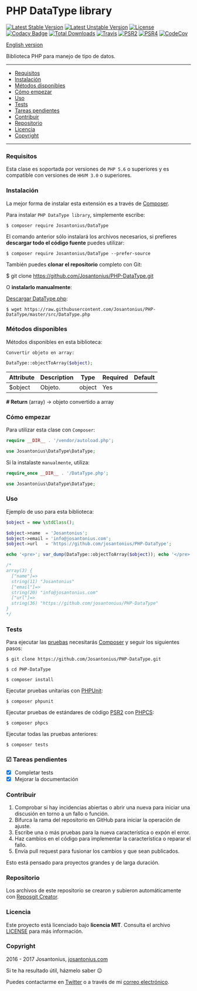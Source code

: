 # PHP DataType library

[![Latest Stable Version](https://poser.pugx.org/josantonius/DataType/v/stable)](https://packagist.org/packages/josantonius/DataType) [![Latest Unstable Version](https://poser.pugx.org/josantonius/DataType/v/unstable)](https://packagist.org/packages/josantonius/DataType) [![License](https://poser.pugx.org/josantonius/DataType/license)](LICENSE) [![Codacy Badge](https://api.codacy.com/project/badge/Grade/d215fe4b6f2040e492d9903294aff387)](https://www.codacy.com/app/Josantonius/PHP-DataType?utm_source=github.com&amp;utm_medium=referral&amp;utm_content=Josantonius/PHP-DataType&amp;utm_campaign=Badge_Grade) [![Total Downloads](https://poser.pugx.org/josantonius/DataType/downloads)](https://packagist.org/packages/josantonius/DataType) [![Travis](https://travis-ci.org/Josantonius/PHP-DataType.svg)](https://travis-ci.org/Josantonius/PHP-DataType) [![PSR2](https://img.shields.io/badge/PSR-2-1abc9c.svg)](http://www.php-fig.org/psr/psr-2/) [![PSR4](https://img.shields.io/badge/PSR-4-9b59b6.svg)](http://www.php-fig.org/psr/psr-4/) [![CodeCov](https://codecov.io/gh/Josantonius/PHP-DataType/branch/master/graph/badge.svg)](https://codecov.io/gh/Josantonius/PHP-DataType)

[English version](README.md)

Biblioteca PHP para manejo de tipo de datos.

---

- [Requisitos](#requisitos)
- [Instalación](#instalación)
- [Métodos disponibles](#métodos-disponibles)
- [Cómo empezar](#cómo-empezar)
- [Uso](#uso)
- [Tests](#tests)
- [Tareas pendientes](#-tareas-pendientes)
- [Contribuir](#contribuir)
- [Repositorio](#repositorio)
- [Licencia](#licencia)
- [Copyright](#copyright)

---

### Requisitos

Esta clase es soportada por versiones de `PHP 5.6` o superiores y es compatible con versiones de `HHVM 3.0` o superiores.

### Instalación 

La mejor forma de instalar esta extensión es a través de [Composer](http://getcomposer.org/download/).

Para instalar `PHP DataType library`, simplemente escribe:

    $ composer require Josantonius/DataType

El comando anterior sólo instalará los archivos necesarios, si prefieres **descargar todo el código fuente** puedes utilizar:

    $ composer require Josantonius/DataType --prefer-source

También puedes **clonar el repositorio** completo con Git:

  $ git clone https://github.com/Josantonius/PHP-DataType.git

O **instalarlo manualmente**:

[Descargar DataType.php](https://raw.githubusercontent.com/Josantonius/PHP-DataType/master/src/DataType.php):

    $ wget https://raw.githubusercontent.com/Josantonius/PHP-DataType/master/src/DataType.php

### Métodos disponibles

Métodos disponibles en esta biblioteca:

`Convertir objeto en array:`

```php
DataType::objectToArray($object);
```

| Attribute | Description | Type | Required | Default
| --- | --- | --- | --- | --- |
| $object| Objeto. | object | Yes | |

**# Return** (array) → objeto convertido a array

### Cómo empezar

Para utilizar esta clase con `Composer`:

```php
require __DIR__ . '/vendor/autoload.php';

use Josantonius\DataType\DataType;
```

Si la instalaste `manualmente`, utiliza:

```php
require_once __DIR__ . '/DataType.php';

use Josantonius\DataType\DataType;
```

### Uso

Ejemplo de uso para esta biblioteca:

```php
$object = new \stdClass();

$object->name  = 'Josantonius';
$object->email = 'info@josantonius.com';
$object->url   = 'https://github.com/josantonius/PHP-DataType';

echo '<pre>'; var_dump(DataType::objectToArray($object)); echo '</pre>';

/*
array(3) {
  ["name"]=>
  string(11) "Josantonius"
  ["email"]=>
  string(20) "info@josantonius.com"
  ["url"]=>
  string(36) "https://github.com/josantonius/PHP-DataType"
}
*/
```

### Tests 

Para ejecutar las [pruebas](tests) necesitarás [Composer](http://getcomposer.org/download/) y seguir los siguientes pasos:

    $ git clone https://github.com/Josantonius/PHP-DataType.git
    
    $ cd PHP-DataType

    $ composer install

Ejecutar pruebas unitarias con [PHPUnit](https://phpunit.de/):

    $ composer phpunit

Ejecutar pruebas de estándares de código [PSR2](http://www.php-fig.org/psr/psr-2/) con [PHPCS](https://github.com/squizlabs/PHP_CodeSniffer):

    $ composer phpcs

Ejecutar todas las pruebas anteriores:

    $ composer tests

### ☑ Tareas pendientes

- [x] Completar tests
- [x] Mejorar la documentación

### Contribuir

1. Comprobar si hay incidencias abiertas o abrir una nueva para iniciar una discusión en torno a un fallo o función.
1. Bifurca la rama del repositorio en GitHub para iniciar la operación de ajuste.
1. Escribe una o más pruebas para la nueva característica o expón el error.
1. Haz cambios en el código para implementar la característica o reparar el fallo.
1. Envía pull request para fusionar los cambios y que sean publicados.

Esto está pensado para proyectos grandes y de larga duración.

### Repositorio

Los archivos de este repositorio se crearon y subieron automáticamente con [Reposgit Creator](https://github.com/Josantonius/BASH-Reposgit).

### Licencia

Este proyecto está licenciado bajo **licencia MIT**. Consulta el archivo [LICENSE](LICENSE) para más información.

### Copyright

2016 - 2017 Josantonius, [josantonius.com](https://josantonius.com/)

Si te ha resultado útil, házmelo saber :wink:

Puedes contactarme en [Twitter](https://twitter.com/Josantonius) o a través de mi [correo electrónico](mailto:hello@josantonius.com).